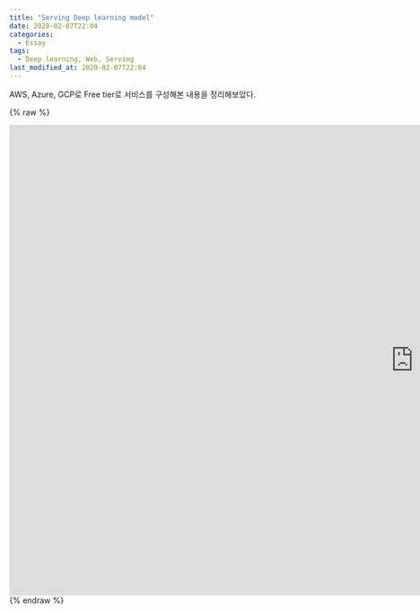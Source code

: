 ```yaml
---
title: "Serving Deep learning model"
date: 2020-02-07T22:04
categories:
  - Essay
tags:
  - Deep learning, Web, Serving
last_modified_at: 2020-02-07T22:04
---
```


AWS, Azure, GCP로 Free tier로 서비스를 구성해본 내용을 정리해보았다.

{% raw %}
<iframe src="https://docs.google.com/presentation/d/e/2PACX-1vRkXBiS45JaXaK7je1TgdaycFLPXo1yxDgqHPqerv9hGNt8hThSLVynRyqnPgK2o16YBEvGOPjuLy3U/embed?start=false&loop=false&delayms=3000" frameborder="0" width="1440" height="839" allowfullscreen="true" mozallowfullscreen="true" webkitallowfullscreen="true"></iframe>
{% endraw %}
